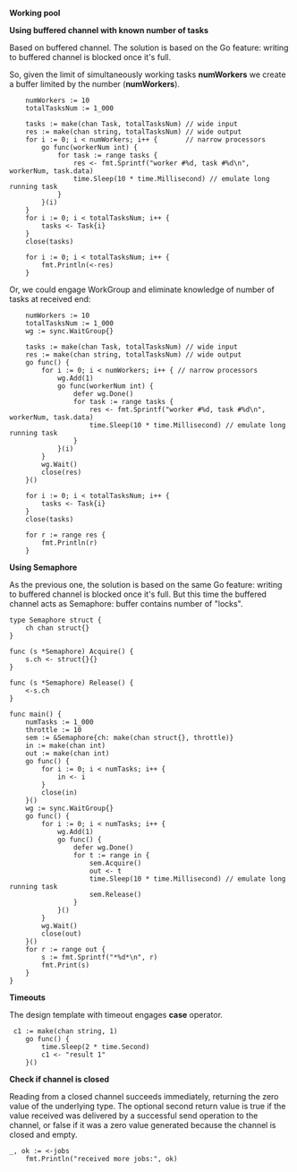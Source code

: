 **Working pool**


**Using buffered channel with known number of tasks**

Based on buffered channel.
The solution is based on the Go feature: writing to buffered channel is blocked once it's full.

So, given the limit of simultaneously working tasks **numWorkers** we create a buffer limited by the number (**numWorkers**).

```
	numWorkers := 10
	totalTasksNum := 1_000

	tasks := make(chan Task, totalTasksNum) // wide input
	res := make(chan string, totalTasksNum) // wide output
	for i := 0; i < numWorkers; i++ {       // narrow processors
		go func(workerNum int) {
			for task := range tasks {
				res <- fmt.Sprintf("worker #%d, task #%d\n", workerNum, task.data)
				time.Sleep(10 * time.Millisecond) // emulate long running task
			}
		}(i)
	}
	for i := 0; i < totalTasksNum; i++ {
		tasks <- Task{i}
	}
	close(tasks)

	for i := 0; i < totalTasksNum; i++ {
		fmt.Println(<-res)
	}
```

Or, we could engage WorkGroup and eliminate knowledge of number of tasks at received end:
```
 	numWorkers := 10
	totalTasksNum := 1_000
	wg := sync.WaitGroup{}

	tasks := make(chan Task, totalTasksNum) // wide input
	res := make(chan string, totalTasksNum) // wide output
	go func() {
		for i := 0; i < numWorkers; i++ { // narrow processors
			wg.Add(1)
			go func(workerNum int) {
				defer wg.Done()
				for task := range tasks {
					res <- fmt.Sprintf("worker #%d, task #%d\n", workerNum, task.data)
					time.Sleep(10 * time.Millisecond) // emulate long running task
				}
			}(i)
		}
		wg.Wait()
		close(res)
	}()

	for i := 0; i < totalTasksNum; i++ {
		tasks <- Task{i}
	}
	close(tasks)

	for r := range res {
		fmt.Println(r)
	}
```

**Using Semaphore**

As the previous one, the solution is based on the same Go feature: writing to buffered channel is blocked once it's full.
But this time the buffered channel acts as Semaphore: buffer contains number of "locks".
```
type Semaphore struct {
	ch chan struct{}
}

func (s *Semaphore) Acquire() {
	s.ch <- struct{}{}
}

func (s *Semaphore) Release() {
	<-s.ch
}

func main() {
	numTasks := 1_000
	throttle := 10
	sem := &Semaphore{ch: make(chan struct{}, throttle)}
	in := make(chan int)
	out := make(chan int)
	go func() {
		for i := 0; i < numTasks; i++ {
			in <- i
		}
		close(in)
	}()
	wg := sync.WaitGroup{}
	go func() {
		for i := 0; i < numTasks; i++ {
			wg.Add(1)
			go func() {
				defer wg.Done()
				for t := range in {
					sem.Acquire()
					out <- t
					time.Sleep(10 * time.Millisecond) // emulate long running task
					sem.Release()
				}
			}()
		}
		wg.Wait()
		close(out)
	}()
	for r := range out {
		s := fmt.Sprintf("*%d*\n", r)
		fmt.Print(s)
	}
}
```


**Timeouts**

The design template with timeout engages **case** operator.
```
 c1 := make(chan string, 1)
    go func() {
        time.Sleep(2 * time.Second)
        c1 <- "result 1"
    }()
```


**Check if channel is closed**

Reading from a closed channel succeeds immediately, returning the zero value of the underlying type. The optional second return value is true if the value received was delivered by a successful send operation to the channel, or false if it was a zero value generated because the channel is closed and empty.

```
_, ok := <-jobs
    fmt.Println("received more jobs:", ok)
```







